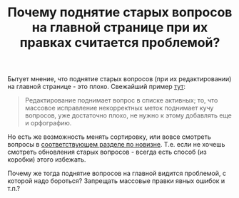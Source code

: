 ﻿---
title: "Почему поднятие старых вопросов на главной странице при их правках считается проблемой?"
se.owner.user_id: 176217
se.owner.display_name: "αλεχολυτ"
se.owner.link: "https://ru.meta.stackoverflow.com/users/176217/%ce%b1%ce%bb%ce%b5%cf%87%ce%bf%ce%bb%cf%85%cf%84"
se.link: "https://ru.meta.stackoverflow.com/questions/12844/%d0%9f%d0%be%d1%87%d0%b5%d0%bc%d1%83-%d0%bf%d0%be%d0%b4%d0%bd%d1%8f%d1%82%d0%b8%d0%b5-%d1%81%d1%82%d0%b0%d1%80%d1%8b%d1%85-%d0%b2%d0%be%d0%bf%d1%80%d0%be%d1%81%d0%be%d0%b2-%d0%bd%d0%b0-%d0%b3%d0%bb%d0%b0%d0%b2%d0%bd%d0%be%d0%b9-%d1%81%d1%82%d1%80%d0%b0%d0%bd%d0%b8%d1%86%d0%b5-%d0%bf%d1%80%d0%b8-%d0%b8%d1%85-%d0%bf%d1%80%d0%b0%d0%b2%d0%ba%d0%b0%d1%85-%d1%81%d1%87%d0%b8%d1%82%d0%b0%d0%b5%d1%82%d1%81%d1%8f-%d0%bf%d1%80%d0%be"
se.question_id: 12844
se.post_type: question
---
<p>Бытует мнение, что поднятие старых вопросов (при их редактировании) на главной странице - это плохо. Свежайший пример <a href="https://ru.meta.stackoverflow.com/a/12843/176217">тут</a>:</p>
<blockquote>
<p>Редактирование поднимает вопрос в списке активных; то, что массовое исправление некорректных меток поднимает кучу вопросов, уже достаточно плохо, не нужно к этому добавлять еще и орфографию.</p>
</blockquote>
<p>Но есть же возможность менять сортировку, или вовсе смотреть вопросы в <a href="https://ru.stackoverflow.com/questions?tab=Newest">соответствующем разделе по новизне</a>. Т.е. если не хочешь смотреть обновления старых вопросов - всегда есть способ (из коробки) этого избежать.</p>
<p>Почему же тогда поднятие вопросов на главной видится проблемой, с которой надо бороться? Запрещать массовые правки явных ошибок и т.п.?</p>
